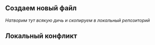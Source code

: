 ## Создаем новый файл

*Натворим тут всякую дичь и скопируем в локальный репозиторий*

## Локальный конфликт
